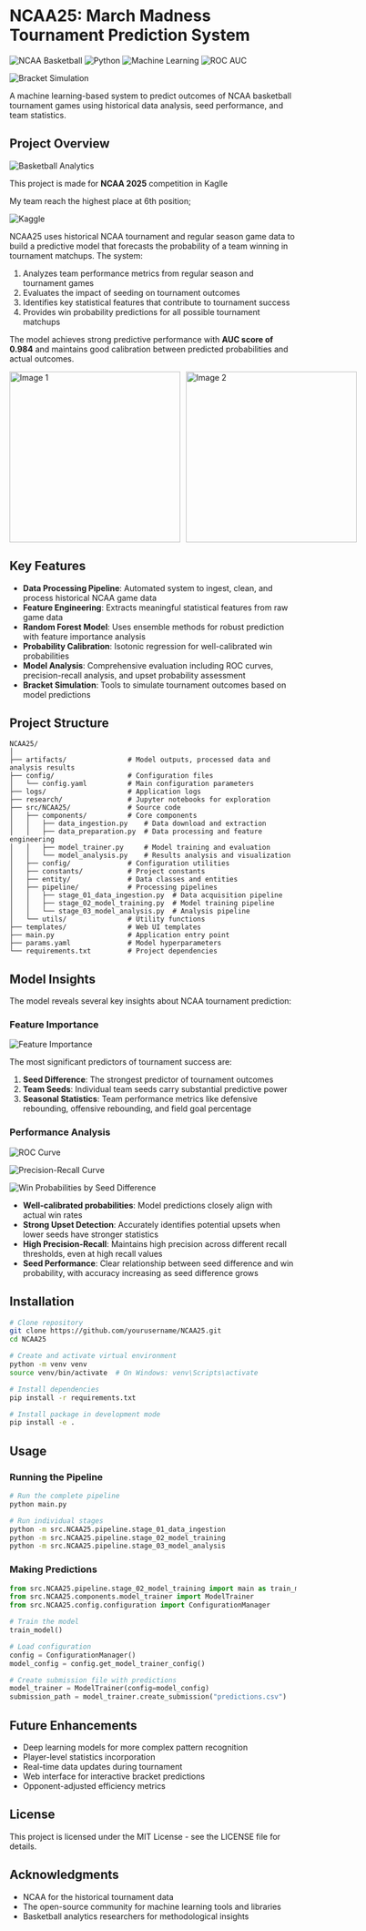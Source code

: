 # NCAA25: March Madness Tournament Prediction System

![NCAA Basketball](https://img.shields.io/badge/NCAA-Basketball-blue)
![Python](https://img.shields.io/badge/Python-3.8%2B-brightgreen)
![Machine Learning](https://img.shields.io/badge/ML-Random%20Forest-orange)
![ROC AUC](https://img.shields.io/badge/ROC%20AUC-0.984-success)

![Bracket Simulation](https://www.usatoday.com/gcdn/authoring/authoring-images/2024/03/21/PMCA/73059958007-240321-march-madness-practice-32.JPG?crop=3999,2250,x0,y208&width=660&height=371&format=pjpg&auto=webp)

A machine learning-based system to predict outcomes of NCAA basketball tournament games using historical data analysis, seed performance, and team statistics.
## Project Overview

![Basketball Analytics](https://img.shields.io/badge/Analytics-Basketball-red)

This project is made for **NCAA 2025** competition in Kaglle 

My team reach the highest place at 6th position; 

![Kaggle](./templates/img/Kaggle.png)

NCAA25 uses historical NCAA tournament and regular season game data to build a predictive model that forecasts the probability of a team winning in tournament matchups. The system:

1. Analyzes team performance metrics from regular season and tournament games
2. Evaluates the impact of seeding on tournament outcomes
3. Identifies key statistical features that contribute to tournament success
4. Provides win probability predictions for all possible tournament matchups

The model achieves strong predictive performance with **AUC score of 0.984** and maintains good calibration between predicted probabilities and actual outcomes.

<div style="display: flex; gap: 10px;">
  <img src="./templates/img/precision_recall_curve.png" alt="Image 1" width="300"/>
  <img src="./templates/img/roc_curve.png" alt="Image 2" width="300"/>
</div>


## Key Features

- **Data Processing Pipeline**: Automated system to ingest, clean, and process historical NCAA game data
- **Feature Engineering**: Extracts meaningful statistical features from raw game data
- **Random Forest Model**: Uses ensemble methods for robust prediction with feature importance analysis
- **Probability Calibration**: Isotonic regression for well-calibrated win probabilities
- **Model Analysis**: Comprehensive evaluation including ROC curves, precision-recall analysis, and upset probability assessment
- **Bracket Simulation**: Tools to simulate tournament outcomes based on model predictions

## Project Structure

```
NCAA25/
│
├── artifacts/               # Model outputs, processed data and analysis results
├── config/                  # Configuration files
│   └── config.yaml          # Main configuration parameters
├── logs/                    # Application logs
├── research/                # Jupyter notebooks for exploration
├── src/NCAA25/              # Source code
│   ├── components/          # Core components
│   │   ├── data_ingestion.py    # Data download and extraction
│   │   ├── data_preparation.py  # Data processing and feature engineering
│   │   ├── model_trainer.py     # Model training and evaluation
│   │   └── model_analysis.py    # Results analysis and visualization
│   ├── config/              # Configuration utilities
│   ├── constants/           # Project constants
│   ├── entity/              # Data classes and entities
│   ├── pipeline/            # Processing pipelines
│   │   ├── stage_01_data_ingestion.py  # Data acquisition pipeline
│   │   ├── stage_02_model_training.py  # Model training pipeline
│   │   └── stage_03_model_analysis.py  # Analysis pipeline
│   └── utils/               # Utility functions
├── templates/               # Web UI templates
├── main.py                  # Application entry point
├── params.yaml              # Model hyperparameters
└── requirements.txt         # Project dependencies
```

## Model Insights

The model reveals several key insights about NCAA tournament prediction:

### Feature Importance

![Feature Importance](./templates/img/feature_importance.png)


The most significant predictors of tournament success are:

1. **Seed Difference**: The strongest predictor of tournament outcomes
2. **Team Seeds**: Individual team seeds carry substantial predictive power
3. **Seasonal Statistics**: Team performance metrics like defensive rebounding, offensive rebounding, and field goal percentage

### Performance Analysis

![ROC Curve](./templates/img/roc_curve.png)

![Precision-Recall Curve](./templates/img/precision_recall_curve.png)

![Win Probabilities by Seed Difference](./templates/img/upset_probability.png)

- **Well-calibrated probabilities**: Model predictions closely align with actual win rates
- **Strong Upset Detection**: Accurately identifies potential upsets when lower seeds have stronger statistics
- **High Precision-Recall**: Maintains high precision across different recall thresholds, even at high recall values
- **Seed Performance**: Clear relationship between seed difference and win probability, with accuracy increasing as seed difference grows

## Installation

```bash
# Clone repository
git clone https://github.com/yourusername/NCAA25.git
cd NCAA25

# Create and activate virtual environment
python -m venv venv
source venv/bin/activate  # On Windows: venv\Scripts\activate

# Install dependencies
pip install -r requirements.txt

# Install package in development mode
pip install -e .
```

## Usage

### Running the Pipeline

```bash
# Run the complete pipeline
python main.py

# Run individual stages
python -m src.NCAA25.pipeline.stage_01_data_ingestion
python -m src.NCAA25.pipeline.stage_02_model_training
python -m src.NCAA25.pipeline.stage_03_model_analysis
```

### Making Predictions

```python
from src.NCAA25.pipeline.stage_02_model_training import main as train_model
from src.NCAA25.components.model_trainer import ModelTrainer
from src.NCAA25.config.configuration import ConfigurationManager

# Train the model
train_model()

# Load configuration
config = ConfigurationManager()
model_config = config.get_model_trainer_config()

# Create submission file with predictions
model_trainer = ModelTrainer(config=model_config)
submission_path = model_trainer.create_submission("predictions.csv")
```

## Future Enhancements

- Deep learning models for more complex pattern recognition
- Player-level statistics incorporation
- Real-time data updates during tournament
- Web interface for interactive bracket predictions
- Opponent-adjusted efficiency metrics

## License

This project is licensed under the MIT License - see the LICENSE file for details.

## Acknowledgments

- NCAA for the historical tournament data
- The open-source community for machine learning tools and libraries
- Basketball analytics researchers for methodological insights